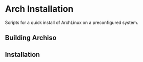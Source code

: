 # Arch Installation

Scripts for a quick install of ArchLinux on a preconfigured system.

## Building Archiso




## Installation


